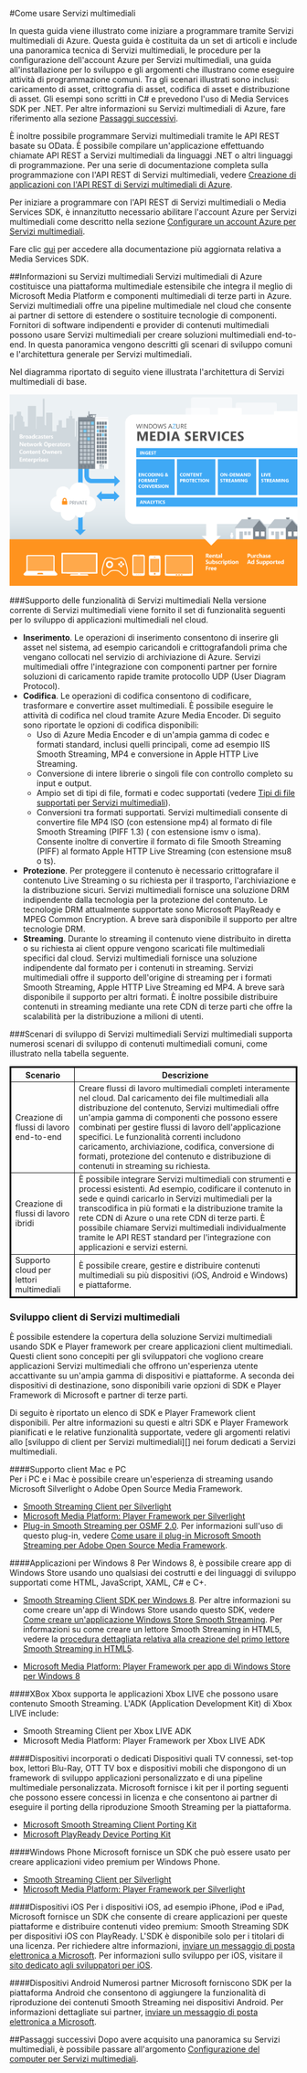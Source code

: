 ﻿<properties pageTitle="Come usare Servizi multimediali" metaKeywords="" description="" metaCanonical="" services="" documentationCenter="" title="How to Use Media Services" authors="" solutions="" manager="dwrede" editor="" />

<tags ms.service="media-services" ms.workload="media" ms.tgt_pltfrm="na" ms.devlang="dotnet" ms.topic="article" ms.date="10/30/2014" ms.author="juliako" />


#Come usare Servizi multimediali

In questa guida viene illustrato come iniziare a programmare tramite Servizi multimediali di Azure. Questa guida è costituita da un set di articoli e include una panoramica tecnica di Servizi multimediali, le procedure per la configurazione dell'account Azure per Servizi multimediali, una guida all'installazione per lo sviluppo e gli argomenti che illustrano come eseguire attività di programmazione comuni. Tra gli scenari illustrati sono inclusi: caricamento di asset, crittografia di asset, codifica di asset e distribuzione di asset. Gli esempi sono scritti in C# e prevedono l'uso di Media Services SDK per .NET. Per altre informazioni su Servizi multimediali di Azure, fare riferimento alla sezione [Passaggi successivi][].

È inoltre possibile programmare Servizi multimediali tramite le API REST basate su OData. È possibile compilare un'applicazione effettuando chiamate API REST a Servizi multimediali da linguaggi .NET o altri linguaggi di programmazione. Per una serie di documentazione completa sulla programmazione con l'API REST di Servizi multimediali, vedere [Creazione di applicazioni con l'API REST di Servizi multimediali di Azure](http://go.microsoft.com/fwlink/?linkid=252967). 

Per iniziare a programmare con l'API REST di Servizi multimediali o Media Services SDK, è innanzitutto necessario abilitare l'account Azure per Servizi multimediali come descritto nella sezione [Configurare un account Azure per Servizi multimediali][].

Fare clic [qui](http://msdn.microsoft.com/it-it/library/hh973613.aspx) per accedere alla documentazione più aggiornata relativa a Media Services SDK. 

##<a name="what-are"></a><span class="short header">Informazioni su Servizi multimediali</span>
Servizi multimediali di Azure costituisce una piattaforma multimediale estensibile che integra il meglio di Microsoft Media Platform e componenti multimediali di terze parti in Azure. Servizi multimediali offre una pipeline multimediale nel cloud che consente ai partner di settore di estendere o sostituire tecnologie di componenti. Fornitori di software indipendenti e provider di contenuti multimediali possono usare Servizi multimediali per creare soluzioni multimediali end-to-end. In questa panoramica vengono descritti gli scenari di sviluppo comuni e l'architettura generale per Servizi multimediali.

Nel diagramma riportato di seguito viene illustrata l'architettura di Servizi multimediali di base.

![Media Services Architecture](./media/media-services-dotnet-how-to-use/wams-01.png)

###Supporto delle funzionalità di Servizi multimediali
Nella versione corrente di Servizi multimediali viene fornito il set di funzionalità seguenti per lo sviluppo di applicazioni multimediali nel cloud.

- **Inserimento**. Le operazioni di inserimento consentono di inserire gli asset nel sistema, ad esempio caricandoli e crittografandoli prima che vengano collocati nel servizio di archiviazione di Azure. Servizi multimediali offre l'integrazione con componenti partner per fornire soluzioni di caricamento rapide tramite protocollo UDP (User Diagram Protocol).
- **Codifica**. Le operazioni di codifica consentono di codificare, trasformare e convertire asset multimediali. È possibile eseguire le attività di codifica nel cloud tramite Azure Media Encoder. Di seguito sono riportate le opzioni di codifica disponibili:
   - Uso di Azure Media Encoder e di un'ampia gamma di codec e formati standard, inclusi quelli principali, come ad esempio IIS Smooth Streaming, MP4 e conversione in Apple HTTP Live Streaming.
   - Conversione di intere librerie o singoli file con controllo completo su input e output.
   - Ampio set di tipi di file, formati e codec supportati (vedere [Tipi di file supportati per Servizi multimediali][]).
   - Conversioni tra formati supportati. Servizi multimediali consente di convertire file MP4 ISO (con estensione mp4) al formato di file Smooth Streaming (PIFF 1.3) ( con estensione ismv o isma). Consente inoltre di convertire il formato di file Smooth Streaming (PIFF) al formato Apple HTTP Live Streaming (con estensione msu8 o ts).
- **Protezione**. Per proteggere il contenuto è necessario crittografare il contenuto Live Streaming o su richiesta per il trasporto, l'archiviazione e la distribuzione sicuri. Servizi multimediali fornisce una soluzione DRM indipendente dalla tecnologia per la protezione del contenuto.  Le tecnologie DRM attualmente supportate sono Microsoft PlayReady e MPEG Common Encryption. A breve sarà disponibile il supporto per altre tecnologie DRM. 
- **Streaming**. Durante lo streaming il contenuto viene distribuito in diretta o su richiesta ai client oppure vengono scaricati file multimediali specifici dal cloud. Servizi multimediali fornisce una soluzione indipendente dal formato per i contenuti in streaming.  Servizi multimediali offre il supporto dell'origine di streaming per i formati Smooth Streaming, Apple HTTP Live Streaming ed MP4. A breve sarà disponibile il supporto per altri formati. È inoltre possibile distribuire contenuti in streaming mediante una rete CDN di terze parti che offre la scalabilità per la distribuzione a milioni di utenti.   

###Scenari di sviluppo di Servizi multimediali
Servizi multimediali supporta numerosi scenari di sviluppo di contenuti multimediali comuni, come illustrato nella tabella seguente. 
<table border="2" cellspacing="0" cellpadding="5" style="border: 2px solid #000000;">
  <thead>
    <tr>
       <th>Scenario</th>
       <th>Descrizione</th>
    </tr>
  </thead>
  <tbody>
    <tr>
        <td>Creazione di flussi di lavoro end-to-end</td>
        <td>Creare flussi di lavoro multimediali completi interamente nel cloud. Dal caricamento dei file multimediali alla distribuzione del contenuto, Servizi multimediali offre un'ampia gamma di componenti che possono essere combinati per gestire flussi di lavoro dell'applicazione specifici. Le funzionalità correnti includono caricamento, archiviazione, codifica, conversione di formati, protezione del contenuto e distribuzione di contenuti in streaming su richiesta.</td>
    </tr>
    <tr>
        <td>Creazione di flussi di lavoro ibridi</td>
        <td>È possibile integrare Servizi multimediali con strumenti e processi esistenti. Ad esempio, codificare il contenuto in sede e quindi caricarlo in Servizi multimediali per la transcodifica in più formati e la distribuzione tramite la rete CDN di Azure o una rete CDN di terze parti. È possibile chiamare Servizi multimediali individualmente tramite le API REST standard per l'integrazione con applicazioni e servizi esterni.</td>
    </tr>
    <tr>
        <td>Supporto cloud per lettori multimediali</td>
        <td>È possibile creare, gestire e distribuire contenuti multimediali su più dispositivi (iOS, Android e Windows) e piattaforme.</td>
    </tr>
  </tbody>
</table>

<h3><a name="media-client"></a>Sviluppo client di Servizi multimediali</h3>
È possibile estendere la copertura della soluzione Servizi multimediali usando SDK e Player framework per creare applicazioni client multimediali. Questi client sono concepiti per gli sviluppatori che vogliono creare applicazioni Servizi multimediali che offrono un'esperienza utente accattivante su un'ampia gamma di dispositivi e piattaforme. A seconda dei dispositivi di destinazione, sono disponibili varie opzioni di SDK e Player Framework di Microsoft e partner di terze parti.  

Di seguito è riportato un elenco di SDK e Player Framework client disponibili.  Per altre informazioni su questi e altri SDK e Player Framework pianificati e le relative funzionalità supportate, vedere gli argomenti relativi allo [sviluppo di client per Servizi multimediali][] nei forum dedicati a Servizi multimediali. 

####Supporto client Mac e PC  
Per i PC e i Mac è possibile creare un'esperienza di streaming usando Microsoft Silverlight o Adobe Open Source Media Framework.

-	[Smooth Streaming Client per Silverlight](http://www.microsoft.com/it-it/download/details.aspx?id=29940)
-	[Microsoft Media Platform: Player Framework per Silverlight](http://smf.codeplex.com/documentation)
-	[Plug-in Smooth Streaming per OSMF 2.0](http://go.microsoft.com/fwlink/?LinkId=275022). Per informazioni sull'uso di questo plug-in, vedere [Come usare il plug-in Microsoft Smooth Streaming per Adobe Open Source Media Framework](../media-services-use-osmf-smooth-streaming-client-plugin/).

####Applicazioni per Windows 8
Per Windows 8, è possibile creare app di Windows Store usando uno qualsiasi dei costrutti e dei linguaggi di sviluppo supportati come HTML, JavaScript, XAML, C# e C+.

-	[Smooth Streaming Client SDK per Windows 8](http://go.microsoft.com/fwlink/?LinkID=246146). Per altre informazioni su come creare un'app di Windows Store usando questo SDK, vedere [Come creare un'applicazione Windows Store Smooth Streaming](http://go.microsoft.com/fwlink/?LinkId=271647). Per informazioni su come creare un lettore Smooth Streaming in HTML5, vedere la [procedura dettagliata relativa alla creazione del primo lettore Smooth Streaming in HTML5](http://msdn.microsoft.com/it-it/library/jj573656(v=vs.90).aspx).

-	[Microsoft Media Platform: Player Framework per app di Windows Store per Windows 8](http://playerframework.codeplex.com/wikipage?title=Player%20Framework%20for%20Windows%208%20Metro%20Style%20Apps&referringTitle=Home)

####XBox
Xbox supporta le applicazioni Xbox LIVE che possono usare contenuto Smooth Streaming. L'ADK (Application Development Kit) di Xbox LIVE include:

-	Smooth Streaming Client per Xbox LIVE ADK
-	Microsoft Media Platform: Player Framework per Xbox LIVE ADK

####Dispositivi incorporati o dedicati
Dispositivi quali TV connessi, set-top box, lettori Blu-Ray, OTT TV box e dispositivi mobili che dispongono di un framework di sviluppo applicazioni personalizzato e di una pipeline multimediale personalizzata. Microsoft fornisce i kit per il porting seguenti che possono essere concessi in licenza e che consentono ai partner di eseguire il porting della riproduzione Smooth Streaming per la piattaforma.

-	[Microsoft Smooth Streaming Client Porting Kit](http://www.microsoft.com/it-it/mediaplatform/sspk.aspx)
-	[Microsoft PlayReady Device Porting Kit](http://www.microsoft.com/PlayReady/Licensing/device_technology.mspx)

####Windows Phone
Microsoft fornisce un SDK che può essere usato per creare applicazioni video premium per Windows Phone. 

-	[Smooth Streaming Client per Silverlight](http://www.microsoft.com/it-it/download/details.aspx?id=29940)
-	[Microsoft Media Platform: Player Framework per Silverlight](http://smf.codeplex.com/documentation)

####Dispositivi iOS
Per i dispositivi iOS, ad esempio iPhone, iPod e iPad, Microsoft fornisce un SDK che consente di creare applicazioni per queste piattaforme e distribuire contenuti video premium: Smooth Streaming SDK per dispositivi iOS con PlayReady.  L'SDK è disponibile solo per i titolari di una licenza. Per richiedere altre informazioni, [inviare un messaggio di posta elettronica a Microsoft](mailto:askdrm@microsoft.com). Per informazioni sullo sviluppo per iOS, visitare il [sito dedicato agli sviluppatori per iOS](https://developer.apple.com/devcenter/ios/index.action).

####Dispositivi Android
Numerosi partner Microsoft forniscono SDK per la piattaforma Android che consentono di aggiungere la funzionalità di riproduzione dei contenuti Smooth Streaming nei dispositivi Android. Per informazioni dettagliate sui partner, [inviare un messaggio di posta elettronica a Microsoft](mailto:sspkinfo@microsoft.com?subject=Partner%20SDKs%20for%20Android%20Devices).

##Passaggi successivi
Dopo avere acquisito una panoramica su Servizi multimediali, è possibile passare all'argomento [Configurazione del computer per Servizi multimediali](../media-services-set-up-computer/).


  [Informazioni su Servizi multimediali]: #what-are
  [Sviluppo client di Servizi multimediali]: #media-client
  [Configurare un account Azure per Servizi multimediali]: #setup-account
  [Configurazioni per lo sviluppo con Servizi multimediali]: #setup-dev
  [Procedura: Connettersi a Servizi multimediali a livello di codice]: #connect
  [Procedura: Creare e caricare un asset crittografato nell'archiviazione]: #create-asset
  [Procedura: Ottenere un'istanza del processore di contenuti multimediali]: #get-mediaproc
  [Procedura: Controllare lo stato dei processi]: #check-job-progress
  [Procedura: Codificare un asset]: #encode-asset
  [Procedura: Proteggere un asset con la tecnologia di protezione PlayReady]: #playready
  [Procedura: Gestire gli asset in archivio]: #manage-asset
  [Procedura: Distribuire un asset mediante download]: #download-asset
  [Procedura: Distribuire contenuti in streaming]: #stream-asset
  [Procedura: Distribuire contenuti in streaming Apple HLS]: #stream-HLS
  [Procedura: Abilitare la rete CDN di Azure 
]: #enable-cdn
  [Passaggi successivi]: #next-steps

  [Creazione di applicazioni con l'API REST di Servizi multimediali]: http://go.microsoft.com/fwlink/?linkid=252967
  [Open Data Protocol]: http://odata.org/
  [WCF Data Services 5.0 per OData V3]: http://www.microsoft.com/download/en/details.aspx?id=29306
  [Azure Marketplace]: https://datamarket.azure.com/
  [Sviluppo client di Servizi multimediali]: http://social.msdn.microsoft.com/Forums/en-US/MediaServices/thread/e9092ec6-2dfc-44cb-adce-1dc935309d2a
  [Anteprima di Servizi multimediali:  funzionalità supportate]: http://social.msdn.microsoft.com/Forums/en-US/MediaServices/thread/eb946433-16f2-4eac-834d-4057335233e0
  [Versioni future di Servizi multimediali:  funzionalità pianificate]: http://social.msdn.microsoft.com/Forums/en-US/MediaServices/thread/431ef036-0939-4784-a939-0ecb31151ded
  [Configurazione dell'account per l'anteprima di Servizi multimediali]: http://go.microsoft.com/fwlink/?linkid=247287
  [Azure Media Services SDK per .NET]: http://go.microsoft.com/fwlink/?LinkID=256500
  [Installazione guidata piattaforma Web]: http://go.microsoft.com/fwlink/?linkid=255386
  [Installazione di Azure SDK in Windows 8]: http://www.windowsazure.com/it-it/develop/net/other-resources/windows-azure-on-windows-8/
  [Documentazione di Servizi multimediali di Azure]: http://go.microsoft.com/fwlink/?linkid=245437
  [Introduzione alla rete CDN di Azure]: http://msdn.microsoft.com/it-it/library/windowsazure/ff919705.aspx
  [Forum su Servizi multimediali]: http://social.msdn.microsoft.com/Forums/en-US/MediaServices/threads
  [Introduzione a Media Services SDK per .NET]: http://go.microsoft.com/fwlink/?linkid=252966
  [Creazione di applicazioni con Media Services SDK per .NET]: http://go.microsoft.com/fwlink/?linkid=247821
  [Portale di gestione di Azure]: https://manage.windowsazure.com/
  [Come creare un account di Servizi multimediali]: ../media-services-create-account/
  [Tipi di file supportati per Servizi multimediali]: http://msdn.microsoft.com/it-it/library/dn535852.aspx



<!--HONumber=35_1-->
